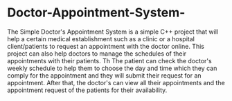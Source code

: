 # Doctor-Appointment-System-
The Simple Doctor's Appointment System is a simple C++ project that will help a certain medical establishment such as a clinic or a hospital client/patients to request an appointment with the doctor online. This project can also help doctors to manage the schedules of their appointments with their patients. Th The patient can check the doctor's weekly schedule to help them to choose the day and time which they can comply for the appointment and they will submit their request for an appointment. After that, the doctor's can view all their appointments and the appointment request of the patients for their availability.
